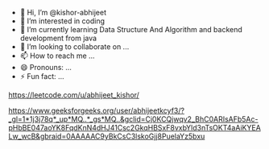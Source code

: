 - 👋 Hi, I’m @kishor-abhijeet
- 👀 I’m interested in coding
- 🌱 I’m currently learning Data Structure And Algorithm and backend development from java
- 💞️ I’m looking to collaborate on ...
- 📫 How to reach me ...
- 😄 Pronouns: ...
- ⚡ Fun fact: ...

<!---
kishor-abhijeet/kishor-abhijeet is a ✨ special ✨ repository because its `README.md` (this file) appears on your GitHub profile.
You can click the Preview link to take a look at your changes.
--->
https://leetcode.com/u/abhijeet_kishor/

https://www.geeksforgeeks.org/user/abhijeetkcyf3/?_gl=1*1j3j78q*_up*MQ..*_gs*MQ..&gclid=Cj0KCQjwqv2_BhC0ARIsAFb5Ac-pHbBE047aoYK8FqdKnN4dHJ41Csc2GkqHBSxF8vxbYld3nTsOKT4aAiKYEALw_wcB&gbraid=0AAAAAC9yBkCsC3lskoGjj8PuelaYz5bxu 
